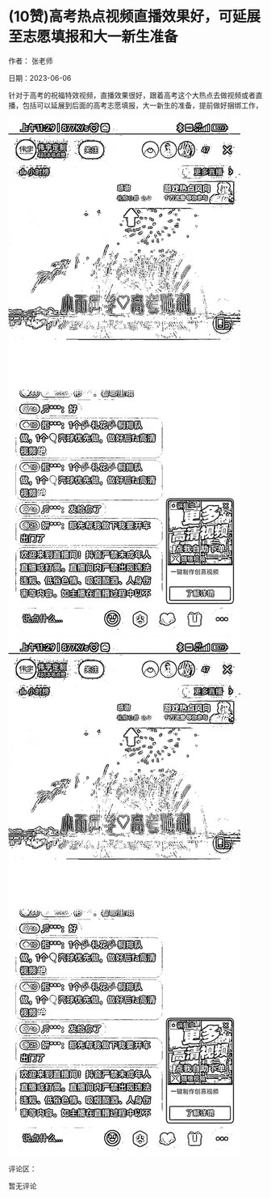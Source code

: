 
# (10赞)高考热点视频直播效果好，可延展至志愿填报和大一新生准备

作者：  张老师

日期：2023-06-06

针对于高考的祝福特效视频，直播效果很好，跟着高考这个大热点去做视频或者直播，包括可以延展到后面的高考志愿填报，大一新生的准备，提前做好捆绑工作，

![](img/gaokao-xiangguan_0884.png)![](img/gaokao-xiangguan_0889.png)

评论区：

暂无评论
